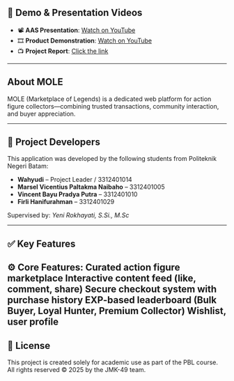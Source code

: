
## 🎥 Demo & Presentation Videos

- 📽️ **AAS Presentation**: [Watch on YouTube](https://youtu.be/7kF1R-x53ck)
- 🎞️ **Product Demonstration**: [Watch on YouTube](https://youtu.be/a9dXym73pwY)
- 📺 **Project Report**: [Click the link](https://docs.google.com/document/d/1A9HPCuRwhsW1MhwXd9oSCkgdjBLgdSjsBm2vKtJaRdk/edit?tab=t.0)

---


##  About MOLE

MOLE (Marketplace of Legends) is a dedicated web platform for action figure collectors—combining trusted transactions, community interaction, and buyer appreciation.



---

## 👥 Project Developers

This application was developed by the following students from Politeknik Negeri Batam:

- **Wahyudi** – Project Leader / 3312401014
- **Marsel Vicentius Paltakma Naibaho** – 3312401005
- **Vincent Bayu Pradya Putra** – 3312401010
- **Firli Hanifurahman** – 3312401029

Supervised by: *Yeni Rokhayati, S.Si., M.Sc*

---

## ✅ Key Features

⚙️ Core Features:
Curated action figure marketplace
Interactive content feed (like, comment, share)
Secure checkout system with purchase history
EXP-based leaderboard (Bulk Buyer, Loyal Hunter, Premium Collector)
Wishlist, user profile
---

## 📄 License

This project is created solely for academic use as part of the PBL course.
All rights reserved © 2025 by the JMK-49 team.